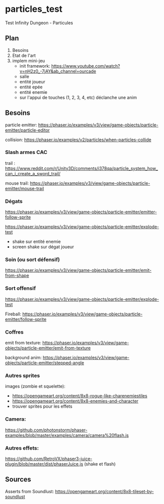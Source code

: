 # particles_test
Test Infinity Dungeon - Particules

## Plan
1. Besoins
2. Etat de l'art
3. implem mini-jeu
    - init framework: https://www.youtube.com/watch?v=nH2z0_-7jAY&ab_channel=ourcade 
    - salle
    - entité joueur
    - entité epée
    - entité enemie
    - sur l'appui de touches (1, 2, 3, 4, etc) déclanche une anim


## Besoins

particle emitter: https://phaser.io/examples/v3/view/game-objects/particle-emitter/particle-editor

collision:
https://phaser.io/examples/v2/particles/when-particles-collide

### Slash armes CAC
trail : https://www.reddit.com/r/Unity3D/comments/i378qa/particle_system_how_can_i_create_a_sword_trail/

mouse trail:
https://phaser.io/examples/v3/view/game-objects/particle-emitter/mouse-trail

### Dégats

https://phaser.io/examples/v3/view/game-objects/particle-emitter/emitter-follow-sprite

https://phaser.io/examples/v3/view/game-objects/particle-emitter/explode-test

+ shake sur entité enemie
+ screen shake sur dégat joueur


### Soin (ou sort défensif)
https://phaser.io/examples/v3/view/game-objects/particle-emitter/emit-from-shape

### Sort offensif 

https://phaser.io/examples/v3/view/game-objects/particle-emitter/explode-test

Fireball: 
https://phaser.io/examples/v3/view/game-objects/particle-emitter/follow-sprite

### Coffres

emit from texture:
https://phaser.io/examples/v3/view/game-objects/particle-emitter/emit-from-texture

background anim:
https://phaser.io/examples/v3/view/game-objects/particle-emitter/stepped-angle


### Autres sprites
images (zombie et squelette):
 - https://opengameart.org/content/8x8-rogue-like-charenemiestiles
 - https://opengameart.org/content/8x8-enemies-and-character
 - trouver sprites pour les effets

### Camera:
https://github.com/photonstorm/phaser-examples/blob/master/examples/camera/camera%20flash.js

### Autres effets:
https://github.com/RetroVX/phaser3-juice-plugin/blob/master/dist/phaserJuice.js (shake et flash)

## Sources
Asserts from Soundlust: https://opengameart.org/content/8x8-tileset-by-soundlust